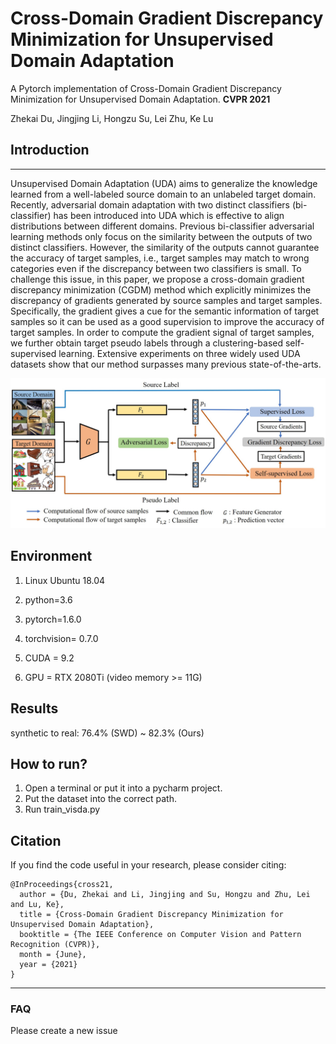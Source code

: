 # Cross-Domain Gradient Discrepancy Minimization for Unsupervised Domain Adaptation
A Pytorch implementation of Cross-Domain Gradient Discrepancy Minimization for Unsupervised Domain Adaptation. **CVPR 2021** 

Zhekai Du, Jingjing Li, Hongzu Su, Lei Zhu, Ke Lu

## Introduction
-----------------------------------------
Unsupervised Domain Adaptation (UDA) aims to generalize the knowledge learned from a well-labeled source domain to an unlabeled target domain. Recently, adversarial domain adaptation with two distinct classifiers (bi-classifier) has been introduced into UDA which is effective to align distributions between different domains. Previous bi-classifier adversarial learning methods only focus on the similarity between the outputs of two distinct classifiers. However, the similarity of the outputs cannot guarantee the accuracy of target samples, i.e., target samples may match to wrong categories even if the discrepancy between two classifiers is small. To challenge this issue, in this paper, we propose a cross-domain gradient discrepancy minimization (CGDM) method which explicitly minimizes the discrepancy of gradients generated by source samples and target samples. Specifically, the gradient gives a cue for the semantic information of target samples so it can be used as a good supervision to improve the accuracy of target samples. In order to compute the gradient signal of target samples, we further obtain target pseudo labels through a clustering-based self-supervised learning. Extensive experiments on three widely used UDA datasets show that our method surpasses many previous state-of-the-arts.

<div align="center">
  <img src="Fig/illustration.jpg" width="800px" />
</div>

    
## Environment

1. Linux Ubuntu 18.04   

2. python=3.6  

3. pytorch=1.6.0  

4. torchvision= 0.7.0

5. CUDA = 9.2

6. GPU = RTX 2080Ti (video memory >= 11G)

## Results

synthetic to real: 76.4% (SWD) ~ 82.3% (Ours)  

## How to run?

1. Open a terminal or put it into a pycharm project. 
2. Put the dataset into the correct path. 
3. Run train_visda.py

## Citation
If you find the code useful in your research, please consider citing:

    @InProceedings{cross21,
      author = {Du, Zhekai and Li, Jingjing and Su, Hongzu and Zhu, Lei and Lu, Ke},
      title = {Cross-Domain Gradient Discrepancy Minimization for Unsupervised Domain Adaptation},
      booktitle = {The IEEE Conference on Computer Vision and Pattern Recognition (CVPR)},
      month = {June},
      year = {2021}
    }

-------------------------------------------
### FAQ
Please create a new issue

